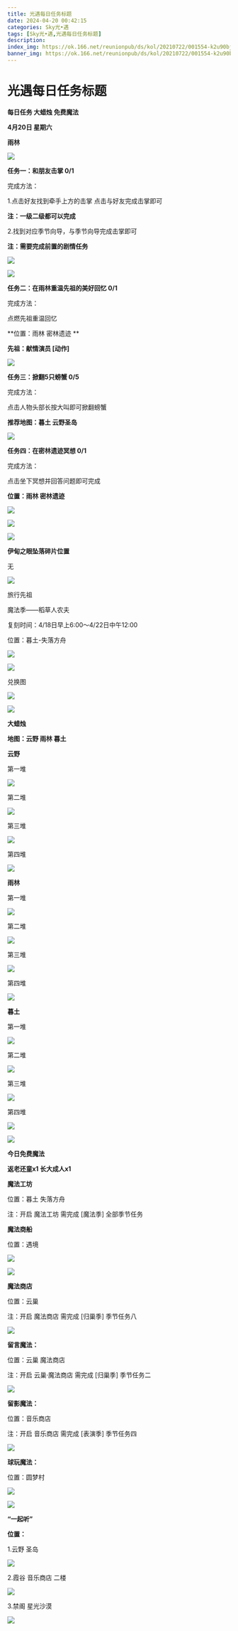 ```yaml
---
title: 光遇每日任务标题
date: 2024-04-20 00:42:15
categories: Sky光•遇
tags: [Sky光•遇,光遇每日任务标题]
description: 
index_img: https://ok.166.net/reunionpub/ds/kol/20210722/001554-k2u90bj7ay.png?imageView&thumbnail=600x0&type=jpg
banner_img: https://ok.166.net/reunionpub/ds/kol/20210722/001554-k2u90bj7ay.png?imageView&thumbnail=600x0&type=jpg
---
```

# 光遇每日任务标题
**每日任务 大蜡烛 免费魔法**

 **4月20日 星期六**

 **雨林**

![](https://img.166.net/reunionpub/ds/kol/20240420/001116-dupfaslit0.jpg)

 **任务一：和朋友击掌 0/1**

完成方法：

1.点击好友找到牵手上方的击掌 点击与好友完成击掌即可

 **注：一级二级都可以完成**

2.找到对应季节向导，与季节向导完成击掌即可

 **注：需要完成前置的剧情任务**

![](https://img.166.net/reunionpub/ds/kol/20240420/000128-ysazse08l5.jpeg)

![](https://img.166.net/reunionpub/ds/kol/20240420/000135-afjh68s40q.jpg)

 **任务二：在雨林重温先祖的美好回忆 0/1**

完成方法：

点燃先祖重温回忆

 **位置：雨林 密林遗迹  **

 **先祖：献情演员 [动作]**

![](https://img.166.net/reunionpub/ds/kol/20240420/000205-ecq3drksit.jpeg)

 **任务三：掀翻5只螃蟹 0/5**

完成方法：

点击人物头部长按大叫即可掀翻螃蟹

 **推荐地图：暮土 云野圣岛**

![](https://img.166.net/reunionpub/ds/kol/20240420/000230-ip4ehy59om.jpg)

 **任务四：在密林遗迹冥想 0/1**

完成方法：

点击坐下冥想并回答问题即可完成

 **位置：雨林 密林遗迹**

![](https://img.166.net/reunionpub/ds/kol/20240420/000250-q8jiesw24m.jpeg)

![](https://img.166.net/reunionpub/ds/kol/20240420/000255-shdl91f5bq.jpeg)

![](https://img.166.net/reunionpub/ds/kol/20240127/072230-kr6zdftygs.png)

 **伊甸之眼坠落碎片位置**

无

![](https://img.166.net/reunionpub/ds/kol/20240127/072300-y4gsrkwvcm.png)

旅行先祖

魔法季——稻草人农夫

复刻时间：4/18日早上6:00～4/22日中午12:00

位置：暮土-失落方舟

![](https://img.166.net/reunionpub/ds/kol/20240418/000039-7nfm9q18wb.jpeg)

![](https://img.166.net/reunionpub/ds/kol/20240418/000045-uo4srtj3qc.jpg)

兑换图

![](https://img.166.net/reunionpub/ds/kol/20240418/000121-384bhs9w7s.jpeg)

![](https://img.166.net/reunionpub/ds/kol/20240127/072300-y4gsrkwvcm.png)

 **大蜡烛**

 **地图：云野 雨林 暮土**

 **云野**

第一堆

![](https://img.166.net/reunionpub/ds/kol/20240419/235147-pvzej853yb.jpg)

第二堆

![](https://img.166.net/reunionpub/ds/kol/20240419/235154-5wfp40t7lm.jpg)

第三堆

![](https://img.166.net/reunionpub/ds/kol/20240419/235200-m89ltyzu7n.jpg)

第四堆

![](https://img.166.net/reunionpub/ds/kol/20240419/235206-tai97ljnmf.jpg)

 **雨林**

第一堆

![](https://img.166.net/reunionpub/ds/kol/20240418/235718-4mwcbp1d5s.jpg)

第二堆

![](https://img.166.net/reunionpub/ds/kol/20240418/235724-p3i8tuknqy.jpg)

第三堆

![](https://img.166.net/reunionpub/ds/kol/20240418/235730-s7yohbizkd.jpg)

第四堆

![](https://img.166.net/reunionpub/ds/kol/20240418/235739-mgbf4stz08.jpg)

 **暮土**

第一堆

![](https://img.166.net/reunionpub/ds/kol/20240419/235247-be723ltyjh.jpg)

第二堆

![](https://img.166.net/reunionpub/ds/kol/20240419/235253-fgp76d5u4y.jpg)

第三堆

![](https://img.166.net/reunionpub/ds/kol/20240419/235300-6tb1f4w59d.jpg)

第四堆

![](https://img.166.net/reunionpub/ds/kol/20240419/235305-tsizjymw0f.jpg)

 **![](https://img.166.net/reunionpub/ds/kol/20231014/004048-gyt2imp830.png)**

 **今日免费魔法**

 **返老还童x1 长大成人x1**

 **魔法工坊**

位置：暮土 失落方舟

注：开启 魔法工坊 需完成 [魔法季] 全部季节任务

 **魔法商船**

位置：遇境

 **![](https://img.166.net/reunionpub/ds/kol/20231014/004605-qmuiowanf4.png)**

![](https://img.166.net/reunionpub/ds/kol/20240419/235359-cdt2jymrsh.jpg)

 **魔法商店**

位置：云巢

注：开启 魔法商店 需完成 [归巢季] 季节任务八

![](https://img.166.net/reunionpub/ds/kol/20240419/235348-81c2l9ghe4.jpg)

 **留言魔法：**

位置：云巢 魔法商店

注：开启 云巢·魔法商店 需完成 [归巢季] 季节任务二

![](https://img.166.net/reunionpub/ds/kol/20240104/233540-rs5n8klws2.jpg)

 **留影魔法：**

位置：音乐商店

注：开启 音乐商店 需完成 [表演季] 季节任务四

![](https://img.166.net/reunionpub/ds/kol/20240419/235423-de5q30pflm.jpeg)

 **球玩魔法：**

位置：圆梦村

 **![](https://img.166.net/reunionpub/ds/kol/20231014/005022-4hnlvzm7iu.png)**

 **![](https://img.166.net/reunionpub/ds/kol/20231220/070757-w9oeg612sl.png)**

 **“一起听”**

 **位置：**

1.云野 圣岛

**![](https://img.166.net/reunionpub/ds/kol/20231220/071109-so6aef3jyr.jpeg)**

2.霞谷 音乐商店 二楼

**![](https://img.166.net/reunionpub/ds/kol/20231220/071120-naym3f5u4g.jpeg)**

3.禁阁 星光沙漠

 **![](https://img.166.net/reunionpub/ds/kol/20231220/071136-p6b05krfu4.png)**

